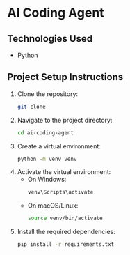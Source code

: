 # AI Coding Agent

## Technologies Used
- Python

## Project Setup Instructions
1. Clone the repository:
   ```bash
   git clone
    ```
2. Navigate to the project directory:
    ```bash
    cd ai-coding-agent
    ```
3. Create a virtual environment:
    ```bash
    python -m venv venv
    ```
4. Activate the virtual environment:
    - On Windows:
      ```bash
      venv\Scripts\activate
      ```
    - On macOS/Linux:
      ```bash
      source venv/bin/activate
      ```
5. Install the required dependencies:
    ```bash
    pip install -r requirements.txt
    ```